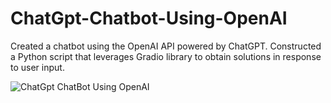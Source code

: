# ChatGpt-Chatbot-Using-OpenAI

Created a chatbot using the OpenAI API powered by ChatGPT.
Constructed a Python script that leverages Gradio library to obtain solutions in response to user input.

![ChatGpt ChatBot Using OpenAI](https://github.com/Eurekha-K/ChatGpt-Chatbot-Using-OpenAI/assets/143890210/091901b7-c7dd-4736-a413-8c29d6539dad)
